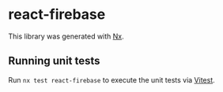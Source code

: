 # react-firebase

This library was generated with [Nx](https://nx.dev).

## Running unit tests

Run `nx test react-firebase` to execute the unit tests via [Vitest](https://vitest.dev/).
